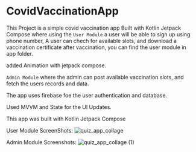 # CovidVaccinationApp

This Project is a simple covid vaccination app Built with Kotlin Jetpack Compose where using the `User Module` a user will be able to sign up using phone number, 
A user can chech for available slots, and download a vaccination certificate after vaccination, you can find the user module in app folder.

added Animation with jetpack compose.

`Admin Module` where the admin can post available vaccination slots, and fetch the users records and data.

The app uses firebase foe the user authentication and database.

Used MVVM and State for the UI Updates.

This app was built with Kotlin Jetpack Compose 

User Module ScreenShots:
![quiz_app_collage](https://user-images.githubusercontent.com/97782768/221358003-e6534eb8-8bb3-4e26-8971-952660aab365.png)


Admin Module Screenshots:
![quiz_app_collage (1)](https://user-images.githubusercontent.com/97782768/221358043-7d03e027-e1d8-4761-8faf-e4a50b31bf5d.png)
